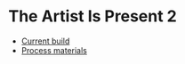 # The Artist Is Present 2

- [Current build](https://pippinbarr.github.io/the-artist-is-present-2/)
- [Process materials](https://github.com/pippinbarr/the-artist-is-present-2/blob/master/process/README.md)
